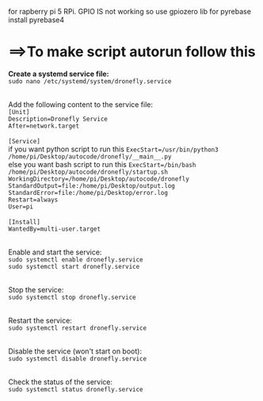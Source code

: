 for rapberry pi 5 RPi. GPIO IS not working so use gpiozero lib
for pyrebase install pyrebase4





<h1>==>To make script autorun follow this</h1>

<b>Create a systemd service file:</b> <br>
`sudo nano /etc/systemd/system/dronefly.service`

<br>Add the following content to the service file:</b> <br>
`[Unit]`<br>
`Description=Dronefly Service`<br>
`After=network.target`<br>
<br>
`[Service]`<br>
if you want python script to run this
`ExecStart=/usr/bin/python3 /home/pi/Desktop/autocode/dronefly/__main__.py`<br>
else you want bash script to run this
`ExecStart=/bin/bash /home/pi/Desktop/autocode/dronefly/startup.sh`<br>
`WorkingDirectory=/home/pi/Desktop/autocode/dronefly`<br>
`StandardOutput=file:/home/pi/Desktop/output.log`<br>
`StandardError=file:/home/pi/Desktop/error.log`<br>
`Restart=always`<br>
`User=pi`<br>
<br>
`[Install]`<br>
`WantedBy=multi-user.target`

<br>Enable and start the service:</b> <br>
`sudo systemctl enable dronefly.service`<br>
`sudo systemctl start dronefly.service`

<br>Stop the service:</b> <br>
`sudo systemctl stop dronefly.service`

<br>Restart the service:</b> <br>
`sudo systemctl restart dronefly.service`

<br>Disable the service (won't start on boot):</b> <br>
`sudo systemctl disable dronefly.service`

<br>Check the status of the service:</b> <br>
`sudo systemctl status dronefly.service`
